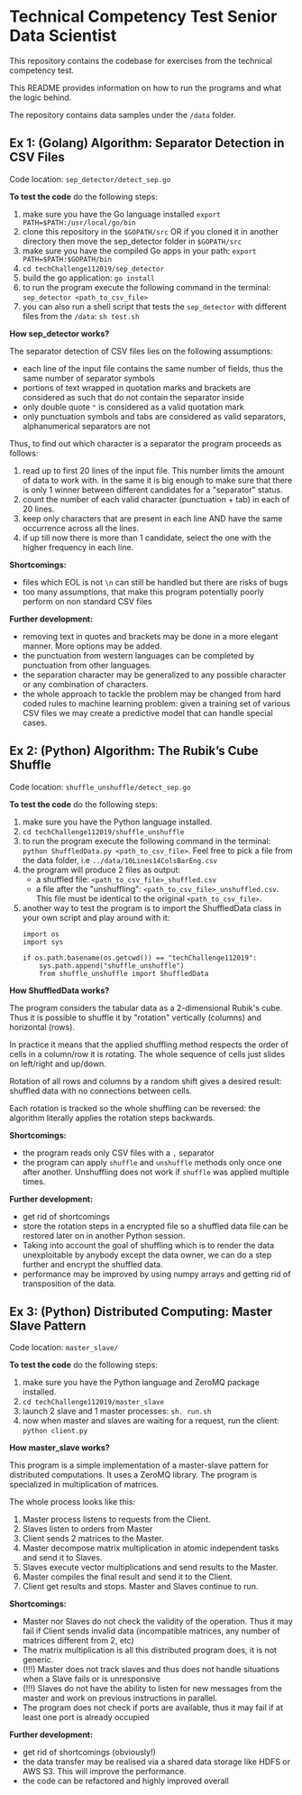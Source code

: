 # Technical Competency Test Senior Data Scientist

This repository contains the codebase for exercises from the technical competency test.

This README provides information on how to run the programs and what the logic behind.

The repository contains data samples under the `/data` folder.

## Ex 1: (Golang) Algorithm: Separator Detection in CSV Files

Code location: `sep_detector/detect_sep.go`

**To test the code** do the following steps:
1) make sure you have the Go language installed `export PATH=$PATH:/usr/local/go/bin`
2) clone this repository in the `$GOPATH/src` OR if you cloned it in another 
    directory then move the sep_detector folder in `$GOPATH/src`
3) make sure you have the compiled Go apps in your path: 
`export PATH=$PATH:$GOPATH/bin`
4) `cd techChallenge112019/sep_detector`
5) build the go application: `go install`
6) to run the program execute the following command in the terminal:
`sep_detector <path_to_csv_file>`
7) you can also run a shell script that tests the `sep_detector` with different 
files from the `/data`:
`sh test.sh`


**How sep_detector works?**

The separator detection of CSV files lies on the following assumptions:
 - each line of the input file contains the same number of fields, thus the same number
  of separator symbols
 - portions of text wrapped in quotation marks and brackets are considered as such
   that do not contain the separator inside
 - only double quote `"` is considered as a valid quotation mark
 - only punctuation symbols and tabs are considered as valid separators,
 	 alphanumerical separators are not
 	 
Thus, to find out which character is a separator the program proceeds as follows:
1) read up to first 20 lines of the input file. This number limits the amount of data
 to work with. In the same it is big enough to make sure that there is only 1 winner
  between different candidates for a "separator" status.
2) count the number of each valid character (punctuation + tab) in each of 20 lines.
3) keep only characters that are present in each line AND have the same occurrence 
across all the lines.
4) if up till now there is more than 1 candidate, select the one with the higher
 frequency in each line.

**Shortcomings:**
 - files which EOL is not `\n` can still be handled but there are risks of bugs
 - too many assumptions, that make this program potentially poorly perform on 
    non standard CSV files
    
**Further development:**
 - removing text in quotes and brackets may be done in a more elegant manner. 
    More options may be added.
 - the punctuation from western languages can be completed by punctuation from other
    languages.
 - the separation character may be generalized to any possible character or any 
    combination of characters.
 - the whole approach to tackle the problem may be changed from hard coded rules to
    machine learning problem: given a training set of various CSV files we may create a 
    predictive model that can handle special cases.
    
    
## Ex 2: (Python) Algorithm: The Rubik’s Cube Shuffle

Code location: `shuffle_unshuffle/detect_sep.go`

**To test the code** do the following steps:
1) make sure you have the Python language installed.
2) `cd techChallenge112019/shuffle_unshuffle`
3) to run the program execute the following command in the terminal:
`python ShuffledData.py <path_to_csv_file>`. Feel free to pick a file from 
    the data folder, i.e `../data/10Lines14ColsBarEng.csv`
4) the program will produce 2 files as output: 
    - a shuffled file: `<path_to_csv_file>_shuffled.csv`
    - a file after the "unshuffling": `<path_to_csv_file>_unshuffled.csv`. 
    This file must be identical to the original `<path_to_csv_file>`.
5) another way to test the program is to import the ShuffledData class in your own
    script and play around with it:
    ```
    import os
    import sys
   
    if os.path.basename(os.getcwd()) == "techChallenge112019":
        sys.path.append("shuffle_unshuffle")
        from shuffle_unshuffle import ShuffledData
    ```

**How ShuffledData works?**

The program considers the tabular data as a 2-dimensional Rubik's cube. Thus it is 
possible to shuffle it by "rotation" vertically (columns) and horizontal (rows). 

In practice it means that the applied shuffling method respects the order of cells in
a column/row it is rotating. The whole sequence of cells just slides on left/right 
and up/down. 

Rotation of all rows and columns by a random shift gives a desired result: 
shuffled data with no connections between cells.

Each rotation is tracked so the whole shuffling can be reversed: the algorithm 
literally applies the rotation steps backwards.

**Shortcomings:** 
* the program reads only CSV files with a `,` separator
* the program can apply `shuffle` and `unshuffle` methods only once 
    one after another. 
    Unshuffling does not work if `shuffle` was applied multiple times.
    
**Further development:**
* get rid of shortcomings
* store the rotation steps in a encrypted file so a shuffled data file can be restored
later on in another Python session.
* Taking into account the goal of shuffling which is to render the data 
unexploitable by anybody except the data owner, we can do a step further and
encrypt the shuffled data.
* performance may be improved by using numpy arrays and getting rid of transposition
of the data.


## Ex 3: (Python) Distributed Computing: Master Slave Pattern

Code location: `master_slave/`

**To test the code** do the following steps:
1) make sure you have the Python language and ZeroMQ package installed.
2) `cd techChallenge112019/master_slave`
3) launch 2 slave and 1 master processes:
`sh. run.sh`
4) now when master and slaves are waiting for a request, run the client:
    `python client.py`
    
    
**How master_slave works?**

This program is a simple implementation of a master-slave pattern for distributed
computations. It uses a ZeroMQ library. 
The program is specialized in multiplication of matrices.

The whole process looks like this:
1) Master process listens to requests from the Client.
2) Slaves listen to orders from Master
3) Client sends 2 matrices to the Master.
4) Master decompose matrix multiplication in atomic independent tasks and send it
to Slaves.
5) Slaves execute vector multiplications and send results to the Master.
6) Master compiles the final result and send it to the Client.
7) Client get results and stops. Master and Slaves continue to run.


**Shortcomings:** 
* Master nor Slaves do not check the validity of the operation. Thus it may fail if
Client sends invalid data (incompatible matrices, any number of matrices 
different from 2, etc)
* The matrix multiplication is all this distributed program does, it is not generic.
* (!!!) Master does not track slaves and thus does not handle situations 
    when a Slave fails or is unresponsive
* (!!!) Slaves do not have the ability to listen for new messages from the master 
    and work on previous instructions in parallel.
* The program does not check if ports are available, thus it may fail if at least one
    port is already occupied
    

**Further development:**
* get rid of shortcomings (obviously!)
* the data transfer may be realised via a shared data storage like HDFS or AWS S3.
    This will improve the performance.
* the code can be refactored and highly improved overall